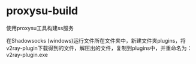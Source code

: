 # proxysu-build
使用proxysu工具构建ss服务

在Shadowsocks (windows)运行文件所在文件夹中，新建文件夹plugins，将v2ray-plugin下载得到的文件，解压出的文件，复制到plugins中，并重命名为：v2ray-plugin.exe
